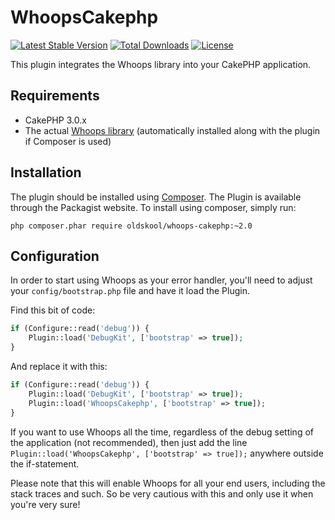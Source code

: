 WhoopsCakephp
=============

[![Latest Stable Version](https://poser.pugx.org/oldskool/whoops-cakephp/v/stable)](https://packagist.org/packages/oldskool/whoops-cakephp)
[![Total Downloads](https://poser.pugx.org/oldskool/whoops-cakephp/downloads)](https://packagist.org/packages/oldskool/whoops-cakephp)
[![License](https://poser.pugx.org/oldskool/whoops-cakephp/license)](https://packagist.org/packages/oldskool/whoops-cakephp)

This plugin integrates the Whoops library into your CakePHP application.

Requirements
------------

* CakePHP 3.0.x
* The actual [Whoops library](http://filp.github.io/whoops/) (automatically installed along with the plugin if Composer is used)

Installation
------------

The plugin should be installed using [Composer](https://getcomposer.org/).
The Plugin is available through the Packagist website. To install using composer, simply run:

```
php composer.phar require oldskool/whoops-cakephp:~2.0
```

Configuration
-------------

In order to start using Whoops as your error handler, you'll need to adjust your `config/bootstrap.php` file and have it load the Plugin.

Find this bit of code:

```php
if (Configure::read('debug')) {
	Plugin::load('DebugKit', ['bootstrap' => true]);
}
```

And replace it with this:

```php
if (Configure::read('debug')) {
    Plugin::load('DebugKit', ['bootstrap' => true]);
    Plugin::load('WhoopsCakephp', ['bootstrap' => true]);
}
```

If you want to use Whoops all the time, regardless of the debug setting of the application (not recommended),
then just add the line `Plugin::load('WhoopsCakephp', ['bootstrap' => true]);` anywhere outside the if-statement.

Please note that this will enable Whoops for all your end users, including the stack traces and such.
So be very cautious with this and only use it when you're very sure!
